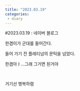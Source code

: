 ```yaml
---
title: "2023.03.19"
categories:
 - diary
---
```

#2023.03.19 : 네이버 블로그








한겸이가 군대를 들어간다.

들어 가기 전 플레티넘의 문턱을 넘었다.

한겸아ㅏ...그래 그거면 된거야

​

거기선 행복하렴





 

